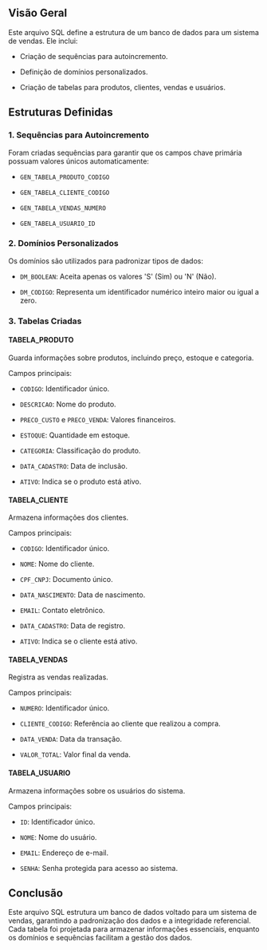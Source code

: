 ## Visão Geral

Este arquivo SQL define a estrutura de um banco de dados para um sistema de vendas. Ele inclui:

- Criação de sequências para autoincremento.
    
- Definição de domínios personalizados.
    
- Criação de tabelas para produtos, clientes, vendas e usuários.
    

## Estruturas Definidas

### 1. Sequências para Autoincremento

Foram criadas sequências para garantir que os campos chave primária possuam valores únicos automaticamente:

- `GEN_TABELA_PRODUTO_CODIGO`
    
- `GEN_TABELA_CLIENTE_CODIGO`
    
- `GEN_TABELA_VENDAS_NUMERO`
    
- `GEN_TABELA_USUARIO_ID`
    

### 2. Domínios Personalizados

Os domínios são utilizados para padronizar tipos de dados:

- `DM_BOOLEAN`: Aceita apenas os valores 'S' (Sim) ou 'N' (Não).
    
- `DM_CODIGO`: Representa um identificador numérico inteiro maior ou igual a zero.
    

### 3. Tabelas Criadas

#### **TABELA_PRODUTO**

Guarda informações sobre produtos, incluindo preço, estoque e categoria.

Campos principais:

- `CODIGO`: Identificador único.
    
- `DESCRICAO`: Nome do produto.
    
- `PRECO_CUSTO` e `PRECO_VENDA`: Valores financeiros.
    
- `ESTOQUE`: Quantidade em estoque.
    
- `CATEGORIA`: Classificação do produto.
    
- `DATA_CADASTRO`: Data de inclusão.
    
- `ATIVO`: Indica se o produto está ativo.
    

#### **TABELA_CLIENTE**

Armazena informações dos clientes.

Campos principais:

- `CODIGO`: Identificador único.
    
- `NOME`: Nome do cliente.
    
- `CPF_CNPJ`: Documento único.
    
- `DATA_NASCIMENTO`: Data de nascimento.
    
- `EMAIL`: Contato eletrônico.
    
- `DATA_CADASTRO`: Data de registro.
    
- `ATIVO`: Indica se o cliente está ativo.
    

#### **TABELA_VENDAS**

Registra as vendas realizadas.

Campos principais:

- `NUMERO`: Identificador único.
    
- `CLIENTE_CODIGO`: Referência ao cliente que realizou a compra.
    
- `DATA_VENDA`: Data da transação.
    
- `VALOR_TOTAL`: Valor final da venda.
    

#### **TABELA_USUARIO**

Armazena informações sobre os usuários do sistema.

Campos principais:

- `ID`: Identificador único.
    
- `NOME`: Nome do usuário.
    
- `EMAIL`: Endereço de e-mail.
    
- `SENHA`: Senha protegida para acesso ao sistema.
    

## Conclusão

Este arquivo SQL estrutura um banco de dados voltado para um sistema de vendas, garantindo a padronização dos dados e a integridade referencial. Cada tabela foi projetada para armazenar informações essenciais, enquanto os domínios e sequências facilitam a gestão dos dados.